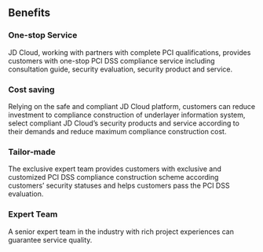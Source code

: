 ## Benefits

### One-stop Service

  JD Cloud, working with partners with complete PCI qualifications, provides customers with one-stop PCI DSS compliance service including consultation guide, security evaluation, security product and service.

### Cost saving

  Relying on the safe and compliant JD Cloud platform, customers can reduce investment to compliance construction of underlayer information system, select compliant JD Cloud’s security products and service according to their demands and reduce maximum compliance construction cost.

### Tailor-made

  The exclusive expert team provides customers with exclusive and customized PCI DSS compliance construction scheme according customers’ security statuses and helps customers pass the PCI DSS evaluation.

### Expert Team

  A senior expert team in the industry with rich project experiences can guarantee service quality.
